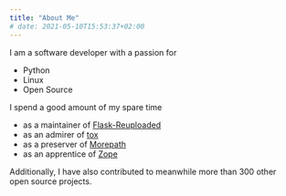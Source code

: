```yaml
---
title: "About Me"
# date: 2021-05-10T15:53:37+02:00
---
```


I am a software developer with a passion for

- Python
- Linux
- Open Source

I spend a good amount of my spare time

- as a maintainer of [Flask-Reuploaded](https://github.com/jugmac00/flask-reuploaded)
- as an admirer of [tox](https://github.com/tox-dev/tox)
- as a preserver of [Morepath](https://github.com/morepath)
- as an apprentice of [Zope](https://github.com/zopefoundation/Zope)

Additionally, I have also contributed to meanwhile more than 300 other open source projects.
